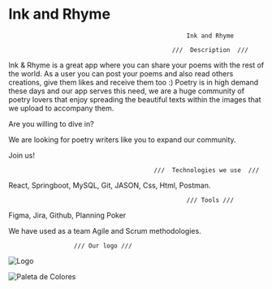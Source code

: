 # Ink and Rhyme
                                                     Ink and Rhyme
                      
                                                 ///  Description  ///

Ink & Rhyme is a great app where you can share your poems with the rest of the world. As a user you can post your poems and also read others creations, give them likes and receive them too :)
Poetry is in high demand these days and our app serves this need, we are a huge community of poetry lovers that enjoy spreading the beautiful texts within the images that we upload to accompany them.

Are you willing to dive in?

We are looking for poetry writers like you to expand our community.

Join us!

                                            ///  Technologies we use  ///

React, Springboot, MySQL, Git, JASON, Css, Html, Postman.

                                                     /// Tools ///

Figma, Jira, Github, Planning Poker

We have used as a team Agile and Scrum methodologies.

                      /// Our logo ///
![Logo](https://user-images.githubusercontent.com/119578803/228013529-30cee862-6423-4226-9c1b-6f3a01e77e01.png)



![Paleta de Colores](https://user-images.githubusercontent.com/119578803/228018860-b0814fd6-25fe-45d5-803d-8d5cbe71f20e.png)

